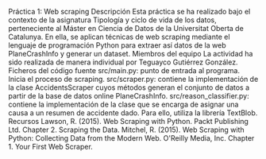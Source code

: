 Práctica 1: Web scraping
Descripción
Esta práctica se ha realizado bajo el contexto de la asignatura Tipología y ciclo de vida de los datos, perteneciente al Máster en Ciencia de Datos de la Universitat Oberta de Catalunya. En ella, se aplican técnicas de web scraping mediante el lenguaje de programación Python para extraer así datos de la web PlaneCrashInfo y generar un dataset.
Miembros del equipo
La actividad ha sido realizada de manera individual por Teguayco Gutiérrez González.
Ficheros del código fuente
src/main.py: punto de entrada al programa. Inicia el proceso de scraping.
src/scraper.py: contiene la implementación de la clase AccidentsScraper cuyos métodos generan el conjunto de datos a partir de la base de datos online PlaneCrashInfo.
src/reason_classifier.py: contiene la implementación de la clase que se encarga de asignar una causa a un resumen de accidente dado. Para ello, utiliza la librería TextBlob.
Recursos
Lawson, R. (2015). Web Scraping with Python. Packt Publishing Ltd. Chapter 2. Scraping the Data.
Mitchel, R. (2015). Web Scraping with Python: Collecting Data from the Modern Web. O'Reilly Media, Inc. Chapter 1. Your First Web Scraper.
